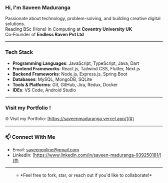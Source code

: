 

### Hi, I'm Saveen Maduranga

Passionate about technology, problem-solving, and building creative digital solutions.  
Reading BSc (Hons) in Computing at **Coventry University UK**  
Co-Founder of **Endless Raven Pvt Ltd**  

---

### Tech Stack 

- **Programming Languages**: JavaScript, TypeScript, Java, Dart
- **Frontend Frameworks**: React.js, Tailwind CSS, Flutter, Next.js 
- **Backend Frameworks**: Node.js, Express.js, Spring Boot 
- **Databases**: MySQL, MongoDB, SQLite  
- **Tools & Platforms**: Git, GitHub, Jira, Redux, Docker 
- **IDEs**:  VS Code, Android Studio

---

### Visit my Portfolio !

🌐 Visit my Portfolio: [https://saveenmaduranga.vercel.app/](#)

---

### 📫 Connect With Me  
- Email: saveenonline@gmail.com  
- LinkedIn: [https://www.linkedin.com/in/saveen-maduranga-939250181/](#)
---


<p align='center'>⭐️ *Feel free to fork, star, or reach out if you'd like to collaborate!*</p>

